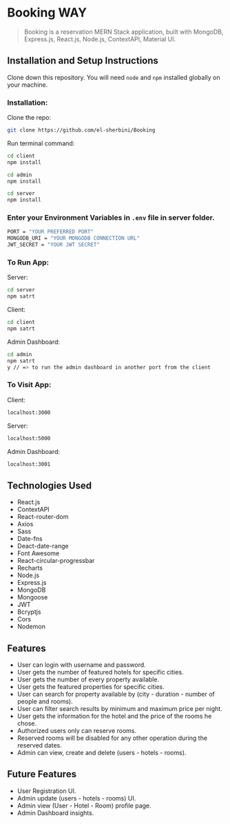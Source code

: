 # Booking WAY

> Booking is a reservation MERN Stack application, built with MongoDB, Express.js, React.js, Node.js, ContextAPI, Material UI.

## Installation and Setup Instructions

Clone down this repository. You will need `node` and `npm` installed globally on your machine.

### Installation:

Clone the repo:

```sh
git clone https://github.com/el-sherbini/Booking
```

Run terminal command:

```sh
cd client
npm install
```

```sh
cd admin
npm install
```

```sh
cd server
npm install
```

### Enter your Environment Variables in `.env` file in server folder.

```sh
PORT = "YOUR PREFERRED PORT"
MONGODB_URI = "YOUR MONGODB CONNECTION URL"
JWT_SECRET = "YOUR JWT SECRET"
```

### To Run App:

Server:
```sh
cd server
npm satrt
```

Client:
```sh
cd client
npm satrt
```

Admin Dashboard:
```sh
cd admin
npm satrt
y // => to run the admin dashboard in another port from the client
```

### To Visit App:

Client:
```sh
localhost:3000
```

Server:
```sh
localhost:5000
```

Admin Dashboard:
```sh
localhost:3001
```

## Technologies Used

- React.js
- ContextAPI
- React-router-dom
- Axios
- Sass
- Date-fns
- Deact-date-range
- Font Awesome
- React-circular-progressbar
- Recharts
- Node.js
- Express.js
- MongoDB
- Mongoose
- JWT
- Bcryptjs
- Cors
- Nodemon

## Features

- User can login with username and password.
- User gets the number of featured hotels for specific cities.
- User gets the number of every property available.
- User gets the featured properties for specific cities.
- User can search for property available by (city - duration - number of people and rooms).
- User can filter search results by minimum and maximum price per night.
- User gets the information for the hotel and the price of the rooms he chose.
- Authorized users only can reserve rooms.
- Reserved rooms will be disabled for any other operation during the reserved dates.
- Admin can view, create and delete (users - hotels - rooms).

## Future Features

- User Registration UI.
- Admin update (users - hotels - rooms) UI.
- Admin view (User - Hotel - Room) profile page.
- Admin Dashboard insights.
